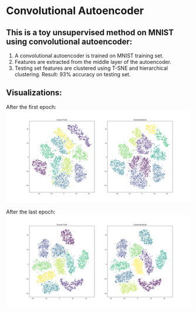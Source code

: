 # Convolutional Autoencoder
## This is a toy unsupervised method on MNIST using convolutional autoencoder:
1. A convolutional autoencoder is trained on MNIST training set.
2. Features are extracted from the middle layer of the autoencoder.
3. Testing set features are clustered using T-SNE and hierarchical clustering.
Result: 93% accuracy on testing set.

## Visualizations:
After the first epoch:
![alt text](./Epoch_0.png " ")

After the last epoch:
![alt text](./Epoch_7.png " ")

